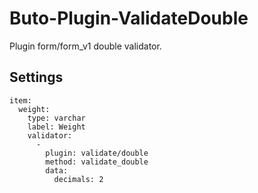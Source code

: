 # Buto-Plugin-ValidateDouble
Plugin form/form_v1 double validator.

## Settings
```
item:
  weight:
    type: varchar
    label: Weight
    validator:
      -
        plugin: validate/double
        method: validate_double
        data:
          decimals: 2
```
